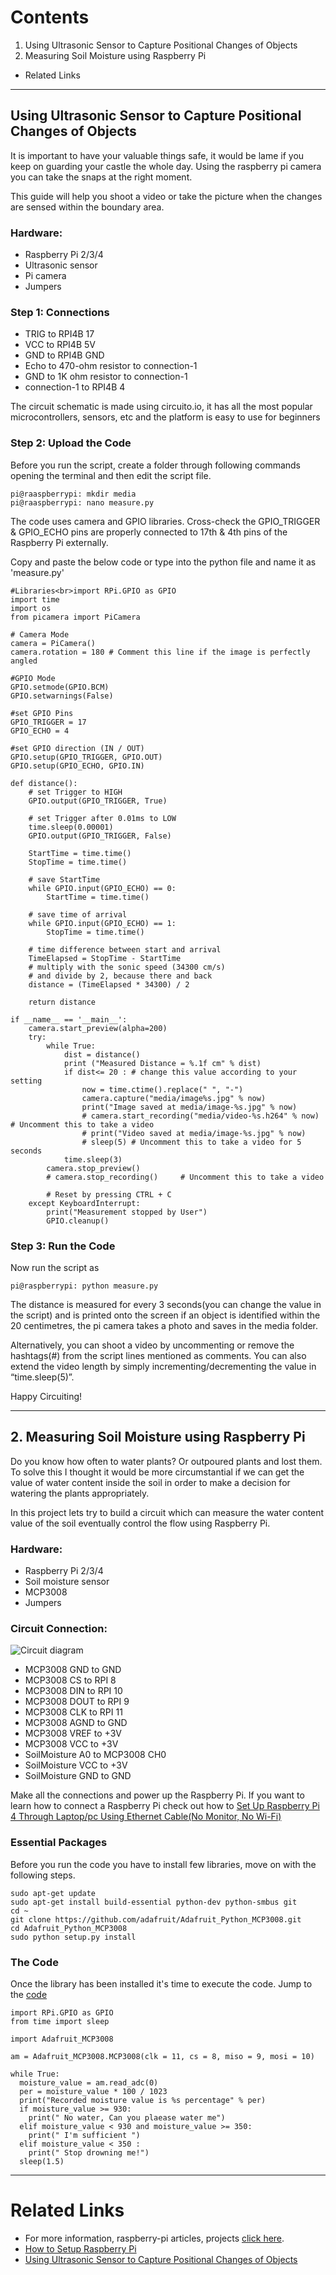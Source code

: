 # Contents

1. Using Ultrasonic Sensor to Capture Positional Changes of Objects
2. Measuring Soil Moisture using Raspberry Pi
- Related Links

---

## Using Ultrasonic Sensor to Capture Positional Changes of Objects

It is important to have your valuable things safe, it would be lame if you keep on guarding your castle the whole day. Using the raspberry pi camera you can take the snaps at the right moment. 

This guide will help you shoot a video or take the picture when the changes are sensed within the boundary area.

### Hardware:

 - Raspberry Pi 2/3/4
 - Ultrasonic sensor
 - Pi camera
 - Jumpers

### Step 1: Connections

- TRIG to RPI4B 17
- VCC to RPI4B 5V
- GND to RPI4B GND
- Echo to 470-ohm resistor to connection-1
- GND to 1K ohm resistor to connection-1
- connection-1 to RPI4B 4

The circuit schematic is made using circuito.io, it has all the most popular microcontrollers, sensors, etc and the platform is easy to use for beginners

### Step 2: Upload the Code

Before you run the script, create a folder through following commands opening the terminal and then edit the script file.
```
pi@raaspberrypi: mkdir media
pi@raaspberrypi: nano measure.py
```
The code uses camera and GPIO libraries. Cross-check the GPIO_TRIGGER & GPIO_ECHO pins are properly connected to 17th & 4th pins of the Raspberry Pi externally.

Copy and paste the below code or type into the python file and name it as 'measure.py'
```
#Libraries<br>import RPi.GPIO as GPIO
import time
import os
from picamera import PiCamera

# Camera Mode
camera = PiCamera()
camera.rotation = 180 # Comment this line if the image is perfectly angled

#GPIO Mode
GPIO.setmode(GPIO.BCM)
GPIO.setwarnings(False)

#set GPIO Pins
GPIO_TRIGGER = 17
GPIO_ECHO = 4

#set GPIO direction (IN / OUT)
GPIO.setup(GPIO_TRIGGER, GPIO.OUT)
GPIO.setup(GPIO_ECHO, GPIO.IN)

def distance():
    # set Trigger to HIGH
    GPIO.output(GPIO_TRIGGER, True)
 
    # set Trigger after 0.01ms to LOW
    time.sleep(0.00001)
    GPIO.output(GPIO_TRIGGER, False)
 
    StartTime = time.time()
    StopTime = time.time()
 
    # save StartTime
    while GPIO.input(GPIO_ECHO) == 0:
        StartTime = time.time()
 
    # save time of arrival
    while GPIO.input(GPIO_ECHO) == 1:
        StopTime = time.time()
 
    # time difference between start and arrival
    TimeElapsed = StopTime - StartTime
    # multiply with the sonic speed (34300 cm/s)
    # and divide by 2, because there and back
    distance = (TimeElapsed * 34300) / 2
 
    return distance
 
if __name__ == '__main__':
    camera.start_preview(alpha=200)
    try:
        while True:
            dist = distance()
            print ("Measured Distance = %.1f cm" % dist)
            if dist<= 20 : # change this value according to your setting
                now = time.ctime().replace(" ", "-")
                camera.capture("media/image%s.jpg" % now)
                print("Image saved at media/image-%s.jpg" % now)
                # camera.start_recording("media/video-%s.h264" % now)    # Uncomment this to take a video
                # print("Video saved at media/image-%s.jpg" % now)
                # sleep(5) # Uncomment this to take a video for 5 seconds
            time.sleep(3)
        camera.stop_preview()
        # camera.stop_recording()     # Uncomment this to take a video
 
        # Reset by pressing CTRL + C
    except KeyboardInterrupt:
        print("Measurement stopped by User")
        GPIO.cleanup()
```

### Step 3: Run the Code

Now run the script as

    pi@raspberrypi: python measure.py

The distance is measured for every 3 seconds(you can change the value in the script) and is printed onto the screen if an object is identified within the 20 centimetres, the pi camera takes a photo and saves in the media folder.

Alternatively, you can shoot a video by uncommenting or remove the hashtags(#) from the script lines mentioned as comments. You can also extend the video length by simply incrementing/decrementing the value in “time.sleep(5)”.

Happy Circuiting!

---

## 2. Measuring Soil Moisture using Raspberry Pi

Do you know how often to water plants? Or outpoured plants and lost them. To solve this I thought it would be more circumstantial if we can get the value of water content inside the soil in order to make a decision for watering the plants appropriately.

In this project lets try to build a circuit which can measure the water content value of the soil eventually control the flow using Raspberry Pi.

### Hardware:
- Raspberry Pi 2/3/4
- Soil moisture sensor
- MCP3008
- Jumpers

### Circuit Connection:
   ![Circuit diagram](/images/soil-moist/soil-moisture-circuit.jpg)
- MCP3008 GND to GND
- MCP3008 CS to RPI 8
- MCP3008 DIN to RPI 10
- MCP3008 DOUT to RPI 9
- MCP3008  CLK to RPI 11
- MCP3008 AGND to GND
- MCP3008 VREF to +3V
- MCP3008 VCC to +3V
- SoilMoisture A0 to MCP3008 CH0
- SoilMoisture VCC to +3V
- SoilMoisture GND to GND 

Make all the connections and power up the Raspberry Pi. If you want to learn how to connect a Raspberry Pi check out how to [Set Up Raspberry Pi 4 Through Laptop/pc Using Ethernet Cable(No Monitor, No Wi-Fi)](https://www.instructables.com/id/Set-Up-Raspberry-Pi-4-Through-Laptoppc-Using-Ether/)

### Essential Packages
Before you run the code you have to install few libraries, move on with the following steps.
```
sudo apt-get update
sudo apt-get install build-essential python-dev python-smbus git
cd ~
git clone https://github.com/adafruit/Adafruit_Python_MCP3008.git
cd Adafruit_Python_MCP3008
sudo python setup.py install
```
### The Code
Once the library has been installed it's time to execute the code. Jump to the [code](https://github.com/Ikarthikmb/Hardware-Codes/blob/master/RaspberryPi/moist-soil.py)
```
import RPi.GPIO as GPIO
from time import sleep

import Adafruit_MCP3008

am = Adafruit_MCP3008.MCP3008(clk = 11, cs = 8, miso = 9, mosi = 10)

while True:
  moisture_value = am.read_adc(0)
  per = moisture_value * 100 / 1023
  print("Recorded moisture value is %s percentage" % per)
  if moisture_value >= 930:
    print(" No water, Can you plaease water me")
  elif moisture_value < 930 and moisture_value >= 350:
    print(" I'm sufficient ")
  elif moisture_value < 350 :
    print(" Stop drowning me!")
  sleep(1.5)
```

---

# Related Links

- For more information, raspberry-pi articles, projects [click here](https://sites.google.com/view/makewithraspberry/home).
- [How to Setup Raspberry Pi](https://www.instructables.com/id/Set-Up-Raspberry-Pi-4-Through-Laptoppc-Using-Ether/)
- [Using Ultrasonic Sensor to Capture Positional Changes of Objects](https://www.instructables.com/id/Using-Ultrasonic-Sensor-to-Capture-Sensitive-Chang/)

